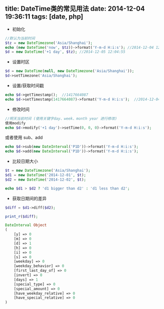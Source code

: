 title: DateTime类的常见用法
date: 2014-12-04 19:36:11
tags: [date, php]
---


- 初始化

```php
//默认为当前时间
$tz = new DateTimezone('Asia/Shanghai');
echo (new DateTime('now', $tz))->format('Y-m-d H:i:s'); //2014-12-04 12:04:55
$d = new DateTime('+1 day', $tz); //2014-12-05 12:04:55
```
- 设置时区
```php
$d = new DateTime(null, new DateTimezone('Asia/Shanghai'));
$d->setTimezone('Asia/Shanghai');
```

- 设置/获取时间戳
```php
echo $d->getTimestamp();  //1417664087
echo $d->setTimestamp(1417664087)->format('Y-m-d H:i:s');  //2014-12-04 11:34:47
```

- 修改时间
```php
//明天当前时间 (使用关键字day、week、month year 进行修改)
使用modify
echo $d->modify('+1 day')->setTime(0, 0, 0)->format('Y-m-d H:i:s');
```

或者使用 sub、add
```php
echo $d->sub(new DateInterval('P1D'))->format('Y-m-d H:i:s');
echo $d->add(new DateInterval('P1D'))->format('Y-m-d H:i:s');
```

- 比较日期大小 
```php
$t = new DateTimezone('Asia/Shanghai');
$d1 = new DateTime('2014-12-01', $t);
$d2 = new DateTime('2014-12-02', $t);

echo $d1 > $d2 ? 'd1 bigger than d2' : 'd1 less than d2';
```

- 获取日期间的差异
```php
$diff = $d1->diff($d2);

print_r($diff);

DateInterval Object
(
    [y] => 0
    [m] => 0
    [d] => 1
    [h] => 0
    [i] => 0
    [s] => 0
    [weekday] => 0
    [weekday_behavior] => 0
    [first_last_day_of] => 0
    [invert] => 0
    [days] => 1
    [special_type] => 0
    [special_amount] => 0
    [have_weekday_relative] => 0
    [have_special_relative] => 0
)
```







